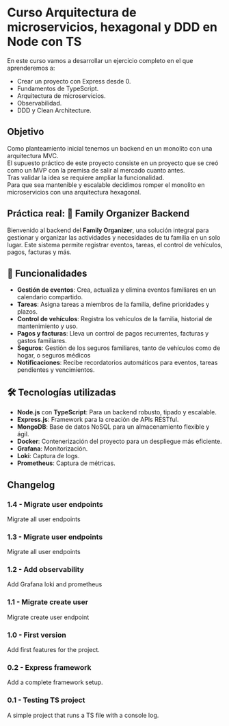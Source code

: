 # Curso Arquitectura de microservicios, hexagonal y DDD en Node  con TS
En este curso vamos a desarrollar un ejercicio completo en el que aprenderemos a:
- Crear un proyecto con Express desde 0.
- Fundamentos de TypeScript.
- Arquitectura de microservicios.
- Observabilidad.
- DDD y Clean Architecture.

## Objetivo
Como planteamiento inicial tenemos un backend en un monolito con una arquitectura MVC.\
El supuesto práctico de este proyecto consiste en un proyecto que se creó como un MVP con la premisa de salir al mercado cuanto antes.\
Tras validar la idea se requiere ampliar la funcionalidad.\
Para que sea mantenible y escalable decidimos romper el monolito en microservicios con una arquitectura hexagonal.


## Práctica real: 🏡 Family Organizer Backend
Bienvenido al backend del **Family Organizer**, una solución integral para gestionar y organizar las actividades y necesidades de tu familia en un solo lugar. Este sistema permite registrar eventos, tareas, el control de vehículos, pagos, facturas y más.

## 🚀 Funcionalidades

- **Gestión de eventos**: Crea, actualiza y elimina eventos familiares en un calendario compartido.
- **Tareas**: Asigna tareas a miembros de la familia, define prioridades y plazos.
- **Control de vehículos**: Registra los vehículos de la familia, historial de mantenimiento y uso.
- **Pagos y facturas**: Lleva un control de pagos recurrentes, facturas y gastos familiares.
- **Seguros**: Gestión de los seguros familiares, tanto de vehículos como de hogar, o seguros médicos
- **Notificaciones**: Recibe recordatorios automáticos para eventos, tareas pendientes y vencimientos.

## 🛠️ Tecnologías utilizadas

- **Node.js** con **TypeScript**: Para un backend robusto, tipado y escalable.
- **Express.js**: Framework para la creación de APIs RESTful.
- **MongoDB**: Base de datos NoSQL para un almacenamiento flexible y ágil.
- **Docker**: Contenerización del proyecto para un despliegue más eficiente.
- **Grafana**: Monitorización.
- **Loki**: Captura de logs.
- **Prometheus**: Captura de métricas.

## Changelog

### 1.4 - Migrate user endpoints
Migrate all user endpoints

### 1.3 - Migrate user endpoints
Migrate all user endpoints

### 1.2 - Add observability
Add Grafana loki and prometheus

### 1.1 - Migrate create user
Migrate create user endpoint

### 1.0 - First version
Add first features for the project.

### 0.2 - Express framework
Add a complete framework setup.

### 0.1 - Testing TS project
A simple project that runs a TS file with a console log.